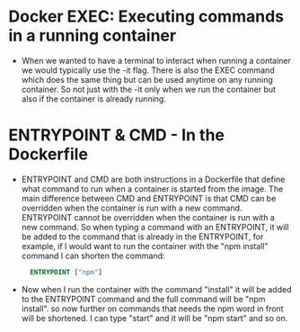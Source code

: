 # Docker EXEC: Executing commands in a running container

- When we wanted to have a terminal to interact when running a container we would typically use the -it flag. There is also the EXEC command which does the same thing but can be used anytime on any running container. So not just with the -it only when we run the container but also if the container is already running.

# ENTRYPOINT & CMD - In the Dockerfile

- ENTRYPOINT and CMD are both instructions in a Dockerfile that define what command to run when a container is started from the image. The main difference between CMD and ENTRYPOINT is that CMD can be overridden when the container is run with a new command. ENTRYPOINT cannot be overridden when the container is run with a new command. So when typing a command with an ENTRYPOINT, it will be added to the command that is already in the ENTRYPOINT, for example, if I would want to run the container with the "npm install" command I can shorten the command:

  ```Dockerfile
    ENTRYPOINT ["npm"]
  ```
- Now when I run the container with the command "install" it will be added to the ENTRYPOINT command and the full command will be "npm install". so now further on commands that needs the npm word in front will be shortened. I can type "start" and it will be "npm start" and so on.